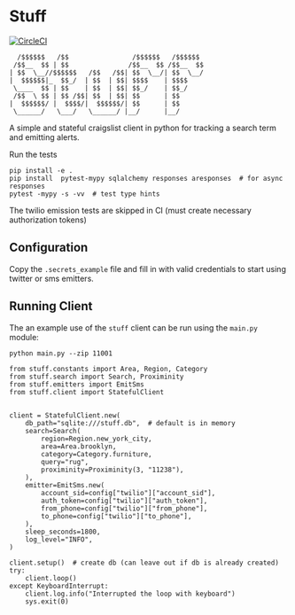 # Stuff

[![CircleCI](https://circleci.com/gh/fenimore/stuff/tree/master.svg?style=svg)](https://circleci.com/gh/fenimore/stuff/tree/master)

```
  /$$$$$$   /$$                /$$$$$$   /$$$$$$
 /$$__  $$ | $$               /$$__  $$ /$$__  $$
| $$  \__//$$$$$$   /$$   /$$| $$  \__/| $$  \__/
|  $$$$$$|_  $$_/  | $$  | $$| $$$$    | $$$$
 \____  $$ | $$    | $$  | $$| $$_/    | $$_/
 /$$  \ $$ | $$ /$$| $$  | $$| $$      | $$
|  $$$$$$/ |  $$$$/|  $$$$$$/| $$      | $$
 \______/   \___/   \______/ |__/      |__/

```

A simple and stateful craigslist client in python for tracking a search term and emitting alerts.

Run the tests

    pip install -e .
    pip install  pytest-mypy sqlalchemy responses aresponses  # for async responses
    pytest -mypy -s -vv  # test type hints

The twilio emission tests are skipped in CI (must create necessary authorization tokens)

## Configuration

Copy the `.secrets_example` file and fill in with valid credentials to start using twitter or sms emitters.

## Running Client

The an example use of the `stuff` client can be run using the `main.py` module:


    python main.py --zip 11001


```
from stuff.constants import Area, Region, Category
from stuff.search import Search, Proximinity
from stuff.emitters import EmitSms
from stuff.client import StatefulClient


client = StatefulClient.new(
    db_path="sqlite:///stuff.db",  # default is in memory
    search=Search(
        region=Region.new_york_city,
        area=Area.brooklyn,
        category=Category.furniture,
        query="rug",
        proximinity=Proximinity(3, "11238"),
    ),
    emitter=EmitSms.new(
        account_sid=config["twilio"]["account_sid"],
        auth_token=config["twilio"]["auth_token"],
        from_phone=config["twilio"]["from_phone"],
        to_phone=config["twilio"]["to_phone"],
    ),
    sleep_seconds=1800,
    log_level="INFO",
)

client.setup()  # create db (can leave out if db is already created)
try:
    client.loop()
except KeyboardInterrupt:
    client.log.info("Interrupted the loop with keyboard")
    sys.exit(0)
```
